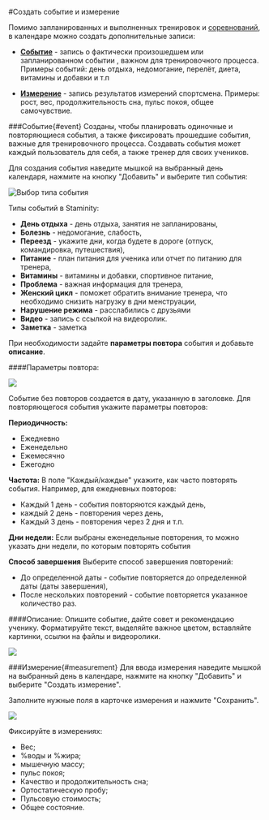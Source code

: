 #Создать событие и измерение

Помимо запланированных и выполненных тренировок и [соревнований](/basics/competition.md), в календаре можно создать дополнительные записи:

* **[Событие](#event)** - запись о фактически произошедшем или запланированном событии , важном для тренировочного процесса. Примеры событий: день отдыха, недомогание, перелёт, диета, витамины и добавки и т.п

* **[Измерение](#measurement)** - запись результатов измерений спортсмена. Примеры: рост, вес, продолжительность сна, пульс покоя, общее самочувствие.

###Событие{#event}
Созданы, чтобы планировать одиночные и повторяющиеся события, а также фиксировать прошедшие события, важные для тренировочного процесса. Создавать события может каждый пользователь для себя, а также тренер для своих учеников. 

Для создания события наведите мышкой на выбранный день календаря, нажмите на кнопку "Добавить" и выберите тип события:

![Выбор типа события](https://content.staminity.com/assets/images/_new/calendar/calendar-wizard-event.png)

Типы событий в Staminity: 

* **День отдыха** - день отдыха, занятия не запланированы, 
* **Болезнь** - недомогание, слабость,
* **Переезд** - укажите дни, когда будете в дороге (отпуск, командировка, путешествия),
* **Питание** - план питания для ученика или отчет по питанию для тренера,
* **Витамины** - витамины и добавки, спортивное питание,
* **Проблема** - важная информация для тренера, 
* **Женский цикл** - поможет обратить внимание тренера, что необходимо снизить нагрузку в дни менструации,
* **Нарушение режима** - расслабились с друзьями
* **Видео** - запись с ссылкой на видеоролик. 
* **Заметка** - заметка

При необходимости задайте **параметры повтора** события и добавьте **описание**. 

####Параметры повтора:

![](http://content.staminity.com/assets/images/calendarItem/record.png)

Событие без повторов создается в дату, указанную в заголовке.
Для повторяющегося события укажите параметры повторов:

**Периодичность:**
* Ежедневно
* Еженедельно
* Ежемесячно
* Ежегодно
 
**Частота:**
В поле "Каждый/каждые" укажите, как часто повторять события. 
Например, для ежедневных повторов:
 * Каждый 1 день - события повторяются каждый день,
 * каждый 2 день - повторения через день,
 * Каждый 3 день - повторения через 2 дня и т.п.
 
**Дни недели:**
Если выбраны еженедельные повторения, то можно указать дни недели, по которым повторять события

**Способ завершения**
Выберите способ завершения повторений:
* До определенной даты - событие повторяется до определенной даты (даты завершения),
* После нескольких повторений - событие повторяется указанное количество раз.

####Описание:
Опишите событие, дайте совет и рекомендацию ученику.
Форматируйте текст, выделяйте важное цветом, вставляйте картинки, ссылки на файлы и видеоролики.

![](http://content.staminity.com/assets/images/calendarItem/record-advanced-formatting.png)


###Измерение{#measurement}
Для ввода измерения наведите мышкой на выбранный день в календаре, нажмите на кнопку "Добавить" и выберите "Создать измерение". 

Заполните нужные поля в карточке измерения и нажмите "Сохранить".

![](http://content.staminity.com/assets/images/calendarItem/measurement2.png)

Фиксируйте в измерениях:
* Вес;
* %воды и %жира;
* мышечную массу;
* пульс покоя;
* Качество и продолжительность сна;
* Ортостатическую пробу; 
* Пульсовую стоимость;
* Общее состояние.